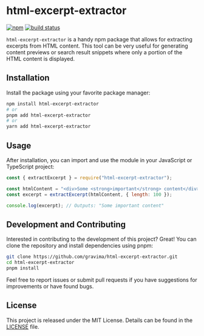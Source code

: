 # html-excerpt-extractor

[![npm](https://img.shields.io/npm/v/html-excerpt-extractor)](https://www.npmjs.com/package/html-excerpt-extractor) [![build status](https://img.shields.io/github/actions/workflow/status/gravima/html-excerpt-extractor/main.yml?branch=main)](https://github.com/gravima/html-excerpt-extractor/actions)

`html-excerpt-extractor` is a handy npm package that allows for extracting excerpts from HTML content. This tool can be very useful for generating content previews or search result snippets where only a portion of the HTML content is displayed.

## Installation

Install the package using your favorite package manager:

```bash
npm install html-excerpt-extractor
# or
pnpm add html-excerpt-extractor
# or
yarn add html-excerpt-extractor
```

## Usage

After installation, you can import and use the module in your JavaScript or TypeScript project:

```javascript
const { extractExcerpt } = require("html-excerpt-extractor");

const htmlContent = "<div>Some <strong>important</strong> content</div>";
const excerpt = extractExcerpt(htmlContent, { length: 100 });

console.log(excerpt); // Outputs: "Some important content"
```

## Development and Contributing

Interested in contributing to the development of this project? Great! You can clone the repository and install dependencies using pnpm:

```bash
git clone https://github.com/gravima/html-excerpt-extractor.git
cd html-excerpt-extractor
pnpm install
```

Feel free to report issues or submit pull requests if you have suggestions for improvements or have found bugs.

## License

This project is released under the MIT License. Details can be found in the [LICENSE](LICENSE) file.
